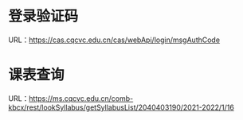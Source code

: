 # 登录验证码

URL：https://cas.cqcvc.edu.cn/cas/webApi/login/msgAuthCode

# 课表查询

URL：https://ms.cqcvc.edu.cn/comb-kbcx/rest/lookSyllabus/getSyllabusList/2040403190/2021-2022/1/16
